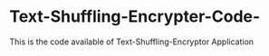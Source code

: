 # Text-Shuffling-Encrypter-Code-
This is the code available of Text-Shuffling-Encryptor Application


